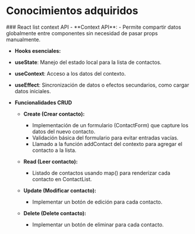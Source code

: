<h1>
	Conocimientos adquiridos
</h1>
### React list context API
- **Context API**:
  - Permite compartir datos globalmente entre componentes sin necesidad de pasar props manualmente.
  
- **Hooks esenciales:**
 -  **useState**: Manejo del estado local para la lista de contactos.
 - **useContext**: Acceso a los datos del contexto.
 - **useEffect**: Sincronización de datos o efectos secundarios, como cargar datos iniciales.

- **Funcionalidades CRUD**
    - **Create (Crear contacto):**
	
         - Implementación de un formulario (ContactForm) que capture los datos del nuevo contacto.
		 - Validación básica del formulario para evitar entradas vacías.
		 - Llamado a la función addContact del contexto para agregar el contacto a la lista.
    - **Read (Leer contacto):**
	
         - Listado de contactos usando map() para renderizar cada contacto en ContactList.
    - **Update (Modificar contacto):**
	
         - Implementar un botón de edición para cada contacto.
    - **Delete (Delete contacto):**
	
         - Implementar un botón de eliminar para cada contacto.

